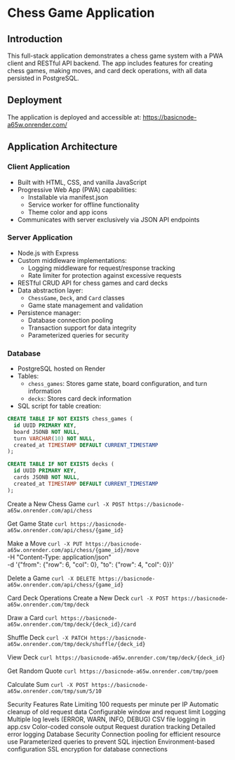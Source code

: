 # Chess Game Application

## Introduction

This full-stack application demonstrates a chess game system with a PWA client and RESTful API backend. The app includes features for creating chess games, making moves, and card deck operations, with all data persisted in PostgreSQL.

## Deployment

The application is deployed and accessible at: https://basicnode-a65w.onrender.com/

## Application Architecture

### Client Application
- Built with HTML, CSS, and vanilla JavaScript
- Progressive Web App (PWA) capabilities:
  - Installable via manifest.json
  - Service worker for offline functionality
  - Theme color and app icons
- Communicates with server exclusively via JSON API endpoints

### Server Application
- Node.js with Express
- Custom middleware implementations:
  - Logging middleware for request/response tracking
  - Rate limiter for protection against excessive requests
- RESTful CRUD API for chess games and card decks
- Data abstraction layer:
  - `ChessGame`, `Deck`, and `Card` classes
  - Game state management and validation
- Persistence manager:
  - Database connection pooling
  - Transaction support for data integrity
  - Parameterized queries for security

### Database
- PostgreSQL hosted on Render
- Tables:
  - `chess_games`: Stores game state, board configuration, and turn information
  - `decks`: Stores card deck information
- SQL script for table creation:
```sql
CREATE TABLE IF NOT EXISTS chess_games (
  id UUID PRIMARY KEY,
  board JSONB NOT NULL,
  turn VARCHAR(10) NOT NULL,
  created_at TIMESTAMP DEFAULT CURRENT_TIMESTAMP
);

CREATE TABLE IF NOT EXISTS decks (
  id UUID PRIMARY KEY,
  cards JSONB NOT NULL,
  created_at TIMESTAMP DEFAULT CURRENT_TIMESTAMP
);
```

Create a New Chess Game
```curl -X POST https://basicnode-a65w.onrender.com/api/chess```

Get Game State
```curl https://basicnode-a65w.onrender.com/api/chess/{game_id}```

Make a Move
```curl -X PUT https://basicnode-a65w.onrender.com/api/chess/{game_id}/move ```\
  -H "Content-Type: application/json" \
  -d '{"from": {"row": 6, "col": 0}, "to": {"row": 4, "col": 0}}'

  Delete a Game
  ```curl -X DELETE https://basicnode-a65w.onrender.com/api/chess/{game_id}```


Card Deck Operations
Create a New Deck
```curl -X POST https://basicnode-a65w.onrender.com/tmp/deck```

Draw a Card
```curl https://basicnode-a65w.onrender.com/tmp/deck/{deck_id}/card```

Shuffle Deck
```curl -X PATCH https://basicnode-a65w.onrender.com/tmp/deck/shuffle/{deck_id}```

View Deck
```curl https://basicnode-a65w.onrender.com/tmp/deck/{deck_id}```

Get Random Quote
```curl https://basicnode-a65w.onrender.com/tmp/poem```

Calculate Sum
```curl -X POST https://basicnode-a65w.onrender.com/tmp/sum/5/10```

Security Features
Rate Limiting
100 requests per minute per IP
Automatic cleanup of old request data
Configurable window and request limit
Logging
Multiple log levels (ERROR, WARN, INFO, DEBUG)
CSV file logging in app.csv
Color-coded console output
Request duration tracking
Detailed error logging
Database Security
Connection pooling for efficient resource use
Parameterized queries to prevent SQL injection
Environment-based configuration
SSL encryption for database connections

